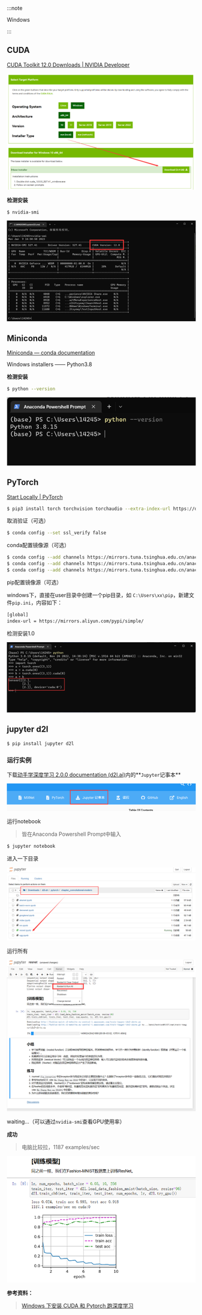 :::note

Windows

:::

## CUDA

[CUDA Toolkit 12.0 Downloads | NVIDIA Developer](https://developer.nvidia.com/cuda-downloads)

![image-20230109163223775](./src/image-20230109163223775.png)

**检测安装**

```bash
$ nvidia-smi
```

![image-20230109165116280](./src/image-20230109165116280.png)

## Miniconda

[Miniconda — conda documentation](https://docs.conda.io/en/latest/miniconda.html)

Windows installers  —— Python3.8

**检测安装**

```bash
$ python --version
```

![image-20230109165940393](./src/image-20230109165940393.png)

## PyTorch

[Start Locally | PyTorch](https://pytorch.org/get-started/locally/)

```bash
$ pip3 install torch torchvision torchaudio --extra-index-url https://download.pytorch.org/whl/cu117
```

取消验证（可选）

```bash
$ conda config --set ssl_verify false
```

conda配置镜像源（可选）

```bash
$ conda config --add channels https://mirrors.tuna.tsinghua.edu.cn/anaconda/pkgs/free/
$ conda config --add channels https://mirrors.tuna.tsinghua.edu.cn/anaconda/pkgs/main/
$ conda config --add channels https://mirrors.tuna.tsinghua.edu.cn/anaconda/cloud/conda-forge/
```

pip配置镜像源（可选）

windows下，直接在user目录中创建一个pip目录，如 `C:\Users\xx\pip`，新建文件`pip.ini`，内容如下：

```bash
[global]  
index-url = https://mirrors.aliyun.com/pypi/simple/
```

检测安装1.0

![image-20230109172031788](./src/image-20230109172031788.png)

## jupyter d2l

```bash
$ pip install jupyter d2l
```

### 运行实例

下载[动手学深度学习 2.0.0 documentation (d2l.ai)](https://zh-v2.d2l.ai/chapter_installation/index.html)内的**`Jupyter`记事本**

![image-20230109173601655](./src/image-20230109173601655.png)

运行notebook

> 皆在Anaconda Powershell Prompt中输入

```bash
$ jupyter notebook
```

进入一下目录

![image-20230109173738124](./src/image-20230109173738124.png)

运行所有

![image-20230109173902061](./src/image-20230109173902061.png)

waiting...（可以通过`nvidia-smi`查看GPU使用率）

**成功**

> 电脑比较拉，1187 examples/sec

![image-20230109175423826](./src/image-20230109175423826.png)

**参考资料：**

> [Windows 下安装 CUDA 和 Pytorch 跑深度学习](https://www.bilibili.com/video/BV18K411w7Vs/?share_source=copy_web&vd_source=26b03ede8b59579694c38f4220df6308)


